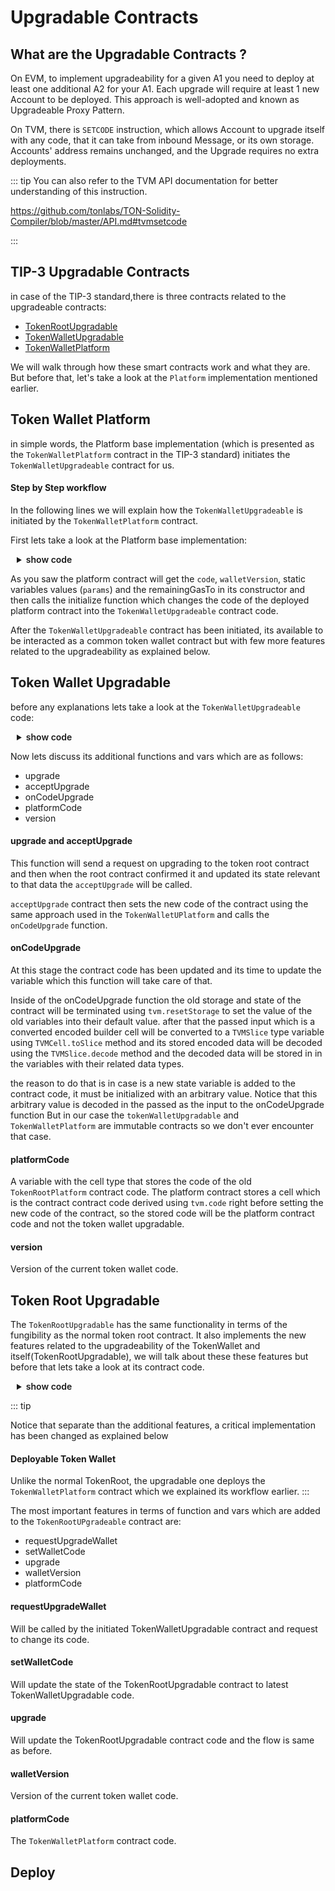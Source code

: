 # Upgradable Contracts

## What are the Upgradable Contracts ?

On EVM, to implement upgradeability for a given A1 you need to deploy at least one additional A2 for your A1. Each upgrade will require at least 1 new Account to be deployed. This approach is well-adopted and known as Upgradeable Proxy Pattern.

On TVM, there is `SETCODE` instruction, which allows Account to upgrade itself with any code, that it can take from inbound Message, or its own storage. Accounts' address remains unchanged, and the Upgrade requires no extra deployments.

::: tip
You can also refer to the TVM API documentation for better understanding of this instruction.

https://github.com/tonlabs/TON-Solidity-Compiler/blob/master/API.md#tvmsetcode

:::

## TIP-3 Upgradable Contracts

in case of the TIP-3 standard,there is three contracts related to the upgradeable contracts:

- [TokenRootUpgradable](https://github.com/broxus/tip3/blob/master/contracts/TokenRootUpgradeable.tsol)
- [TokenWalletUpgradable](https://github.com/broxus/tip3/blob/master/contracts/TokenWalletUpgradeable.tsol)
- [TokenWalletPlatform](https://github.com/broxus/tip3/blob/master/contracts/TokenWalletPlatform.tsol)

We will walk through how these smart contracts work and what they are. But before that, let's take a look at the  `Platform` implementation  mentioned earlier.

## Token Wallet Platform

in simple words, the Platform base implementation (which is presented as the `TokenWalletPlatform` contract in the TIP-3 standard) initiates the `TokenWalletUpgradeable` contract for us.

#### Step by Step workflow

In the following lines we will explain how the `TokenWalletUpgradeable` is initiated by the `TokenWalletPlatform` contract.

First lets take a look at the Platform base implementation:

<details>
<summary> show code</summary>

```` solidity
pragma ton-solidity >= 0.57.0;

import "./libraries/TokenMsgFlag.tsol";

/**
 * @dev Theis contract provides an immutable foundation for a wallet
 * token contract that can be updated.
 * It ensures that all wallet addresses are considered to be derived
 * from the same code, regardless of the version of the wallet.
 *
 * We uses the `tvm.buildStateInit` function to create a `StateInit` data cell
 * containing the {TokenWalletPlatform} code and static data. Then
 * use the `tvm.hash` function to compute the hash of the `StateInit` data and
 * convert it to an address.
 */
contract TokenWalletPlatform {
    address static root;
    address static owner;

    /**
     * @dev Contstructor for TokenWalletPlatform.
     * @param walletCode Code of the upgradable token wallet.
     * @param walletVersion Version of the upgradable token wallet.
     * @param sender Address of the sender.
     * @param remainingGasTo Address to send remaining gas to.
     *
     * Precondition:
     *   - Caller must be root or sender must be a wallet.
     *
     * Postcondition:
     *  - Deployed upgradable token wallet or remaining gas is sent
     *    to remainingGasTo.
     */
    constructor(TvmCell walletCode, uint32 walletVersion, address sender, address remainingGasTo)
        public
        functionID(0x15A038FB)
    {
        if (msg.sender == root || (sender.value != 0 && _getExpectedAddress(sender) == msg.sender)) {
           initialize(walletCode, walletVersion, remainingGasTo);
        } else {
            remainingGasTo.transfer({
                value: 0,
                flag: TokenMsgFlag.ALL_NOT_RESERVED + TokenMsgFlag.DESTROY_IF_ZERO,
                bounce: false
            });
        }
    }

    /**
     * @dev Derive wallet address from owner.
     *
     * The function uses the `tvm.hash`, that computes the representation
     * hash of of the wallet `StateInit` data and returns it as a 256-bit unsigned
     * integer, then converted to an address.
     *
     * For string and bytes it computes hash of the tree of cells that contains
     * data but not data itself.
     *
     * This allows the contract to determine the expected address of a wallet
     * based on its owner's address.  See sha256 to count hash of data.
     *
     * @param owner_ Token wallet owner address
     * @return Token wallet address
     */
    function _getExpectedAddress(address owner_) private view returns (address) {
        TvmCell stateInit = tvm.buildStateInit({
            contr: TokenWalletPlatform,
            varInit: {
                root: root,
                owner: owner_
            },
            pubkey: 0,
            code: tvm.code()
        });

        return address(tvm.hash(stateInit));
    }

    /**
     * @dev Initialize the upgradable token wallet.
     *
     * The initialize function uses the `TvmBuilder` object to building `TvmCell`
     * to store the `root`, `owner`, and `remainingGasTo` addresses, as well
     * as the `walletVersion `and the contract's code.
     * It then sets the contract's code to the provided `walletCode` and calls
     * the {onCodeUpgrade} function with the TvmCell data.
     *
     * The purpose of the initialize function is to set the necessary state and
     * code for the wallet contract. It also triggers the {onCodeUpgrade} function,
     * which can be overridden by derived contracts to handle code upgrades.
     *
     * @param walletCode Code of the upgradable token wallet.
     * @param walletVersion Version of the upgradable token wallet.
     * @param remainingGasTo Address to send remaining gas to.
     *
     */
    function initialize(TvmCell walletCode, uint32 walletVersion, address remainingGasTo) private {
        TvmBuilder builder;

        builder.store(root);
        builder.store(owner);
        builder.store(uint128(0));
        builder.store(uint32(0));
        builder.store(walletVersion);
        builder.store(remainingGasTo);

        builder.store(tvm.code());

        tvm.setcode(walletCode);
        tvm.setCurrentCode(walletCode);

        onCodeUpgrade(builder.toCell());
    }

    function onCodeUpgrade(TvmCell data) private {}
}

````
</details>

As you saw the platform contract will get the `code`, `walletVersion`, static variables values (`params`) and the remainingGasTo in its constructor and then calls   the initialize function which changes the code of the deployed platform contract into the `TokenWalletUpgradeable` contract code.

After the `TokenWalletUpgradeable` contract has been initiated, its available to be interacted as a common token wallet contract but with few
more features related to the upgradeability as explained below.

## Token Wallet Upgradable

before any explanations lets take a look at the `TokenWalletUpgradeable` code:

<details>
<summary> show code</summary>

```` solidity
pragma ton-solidity >= 0.57.0;

pragma AbiHeader expire;
pragma AbiHeader pubkey;

import "./abstract/TokenWalletBurnableByRootBase.tsol";
import "./abstract/TokenWalletBurnableBase.tsol";
import "./abstract/TokenWalletDestroyableBase.tsol";

import "./interfaces/ITokenWalletUpgradeable.tsol";
import "./interfaces/ITokenRootUpgradeable.tsol";
import "./interfaces/IVersioned.tsol";
import "./libraries/TokenErrors.tsol";
import "./libraries/TokenGas.tsol";
import "./libraries/TokenMsgFlag.tsol";
import "./TokenWalletPlatform.tsol";

/**
 * @title Fungible token wallet upgradeable contract.
 *
 * @dev This is an implementation of TokenWallet upgradeable that implements all the
 * required methods of the TIP-3 standard.
 * As well as optional ones: burn and collections.
 *
 * Each token holder has its own instance of token wallet contract.
 * Transfer happens in a decentralized fashion - sender token wallet SHOULD
 * send the specific message to the receiver token wallet. Since token wallets
 * have the same code, it's easy for receiver token wallet to check the correctness
 * of sender token wallet.
*/
contract TokenWalletUpgradeable is
    TokenWalletBurnableBase,
    TokenWalletDestroyableBase,
    TokenWalletBurnableByRootBase,
    ITokenWalletUpgradeable
{

    uint32 version_;
    TvmCell platformCode_;

    /**
     * @dev The constructor has been reverted because it was called in
     * the TokenWalletPlatform. The `revert()` function is used to prevent
     * the contract from executing any further.
     */
    constructor() public {
        revert();
    }

    /**
     * @dev See {SID-supportsInterface}.
     */
    function supportsInterface(bytes4 interfaceID) override external view responsible returns (bool) {
        return { value: 0, flag: TokenMsgFlag.REMAINING_GAS, bounce: false } (
            interfaceID == bytes4(0x3204ec29) ||    // SID
            interfaceID == bytes4(0x4f479fa3) ||    // TIP3TokenWallet
            interfaceID == bytes4(0x2a4ac43e) ||    // ITokenWallet
            interfaceID == bytes4(0x562548ad) ||    // IBurnableTokenWallet
            interfaceID == bytes4(0x0c2ff20d) ||    // IBurnableByRootTokenWallet
            interfaceID == bytes4(0x7edc1d37) ||    // ITokenWalletUpgradeable
            interfaceID == bytes4(0x0f0258aa)       // IDestroyable
        );
    }

    /**
     * @dev See {ITokenWalletUpgradeable-platformCode}.
     */
    function platformCode() override external view responsible returns (TvmCell) {
        return { value: 0, flag: TokenMsgFlag.REMAINING_GAS, bounce: false } platformCode_;
    }

    /**
     * @dev This function is used if the deployment transaction fails, then the unused Evers will be returned to the `remainingGasTo`.
     */
    function onDeployRetry(TvmCell, uint32, address sender, address remainingGasTo)
        external
        view
        functionID(0x15A038FB)
    {
        require(msg.sender == root_ || address(tvm.hash(_buildWalletInitData(sender))) == msg.sender);

        tvm.rawReserve(_reserve(), 0);

        if (remainingGasTo.value != 0 && remainingGasTo != address(this)) {
            remainingGasTo.transfer({
                value: 0,
                flag: TokenMsgFlag.ALL_NOT_RESERVED + TokenMsgFlag.IGNORE_ERRORS,
                bounce: false
            });
        }
    }
    /**
     * @dev Returns the version of the Wallet.
     */
    function version() override external view responsible returns (uint32) {
        return { value: 0, flag: TokenMsgFlag.REMAINING_GAS, bounce: false } version_;
    }

    /**
     * @dev See {ITokenWalletUpgradeable-upgrade}.
     *
     * Sends a request to the {TokenRootUpgradeable} to upgrade the Wallet code to
     * the latest version.
     */
    function upgrade(address remainingGasTo) override external onlyOwner {
        ITokenRootUpgradeable(root_).requestUpgradeWallet{ value: 0, flag: TokenMsgFlag.REMAINING_GAS, bounce: false }(
            version_,
            owner_,
            remainingGasTo
        );
    }

    /**
     * @dev See {ITokenWalletUpgradeable-acceptUpgrade}.
     */
    function acceptUpgrade(TvmCell newCode, uint32 newVersion, address remainingGasTo) override external onlyRoot {
        if (version_ == newVersion) {
            tvm.rawReserve(_reserve(), 0);
            remainingGasTo.transfer({
                value: 0,
                flag: TokenMsgFlag.ALL_NOT_RESERVED + TokenMsgFlag.IGNORE_ERRORS,
                bounce: false
            });
        } else {
            TvmBuilder builder;

            builder.store(root_);
            builder.store(owner_);
            builder.store(balance_);
            builder.store(version_);
            builder.store(newVersion);
            builder.store(remainingGasTo);

            builder.store(platformCode_);

            tvm.setcode(newCode);
            tvm.setCurrentCode(newCode);
            onCodeUpgrade(builder.toCell());
        }
    }
    /**
     * @dev This function rewrites the wallet storage after the code upgrade.
     * @param data - TvmСell with the new wallet storage.
     */
    function onCodeUpgrade(TvmCell data) private {
        tvm.rawReserve(_reserve(), 2);
        tvm.resetStorage();

        uint32 oldVersion;
        address remainingGasTo;

        TvmSlice s = data.toSlice();
        (root_, owner_, balance_, oldVersion, version_, remainingGasTo) = s.decode(
            address,
            address,
            uint128,
            uint32,
            uint32,
            address
        );

        platformCode_ = s.loadRef();

        if (remainingGasTo.value != 0 && remainingGasTo != address(this)) {
            remainingGasTo.transfer({
                value: 0,
                flag: TokenMsgFlag.ALL_NOT_RESERVED + TokenMsgFlag.IGNORE_ERRORS,
                bounce: false
            });
        }
    }
    /**
     * @dev Returns the `TokenGas.TARGET_WALLET_BALANCE` EVER of gas reserved for the current operation.
     */
    function _targetBalance() override internal pure returns (uint128) {
        return TokenGas.TARGET_WALLET_BALANCE;
    }

    /**
     * @dev Implementation of the {TokenRootBase-_buildWalletInitData}.
     *
     * This function builds the init data for the upgradeable wallet.
     * @dev Used in transfer and mint function, for deploy new wallet, when the recipient is not a deployed wallet.
     * @dev It is also used in AcceptTransfer to ensure that the transfer is from a valid wallet.
     * @param walletOwner - owner of the wallet.
     * @return init data cell for the wallet.
     */
    function _buildWalletInitData(address walletOwner) override internal view returns (TvmCell) {
        return tvm.buildStateInit({
            contr: TokenWalletPlatform,
            varInit: {
                root: root_,
                owner: walletOwner
            },
            pubkey: 0,
            code: platformCode_
        });
    }

    /**
     * @dev Deploy new upgradeable TokenWallet.
     */
    function _deployWallet(TvmCell initData, uint128 deployWalletValue, address remainingGasTo)
        override
        internal
        view
        returns (address)
    {
        address wallet = new TokenWalletPlatform {
            stateInit: initData,
            value: deployWalletValue,
            wid: address(this).wid,
            flag: TokenMsgFlag.SENDER_PAYS_FEES
        }(tvm.code(), version_, owner_, remainingGasTo);
        return wallet;
    }
}

````

</details>

Now lets discuss its additional functions and vars which are as follows:

- upgrade
- acceptUpgrade
- onCodeUpgrade
- platformCode
- version

#### upgrade and acceptUpgrade

This function will send a request on upgrading to the token root contract and then when the root contract confirmed it and updated its state relevant to that data the `acceptUpgrade` will be called.

`acceptUpgrade` contract then sets the new code of the contract using the same approach used in the `TokenWalletUPlatform` and calls the `onCodeUpgrade` function.

#### onCodeUpgrade

At this stage the contract code has been updated and its time to update the variable which this function will take care of that.

Inside of the onCodeUpgrade function the old storage and state of the contract will be terminated using `tvm.resetStorage` to set the value of the old variables into their default value.
after that the passed input which is a converted encoded builder cell will be converted to a `TVMSlice` type variable using `TVMCell.toSlice` method and its stored encoded data will be decoded using the `TVMSlice.decode` method and the decoded data will be stored in in the variables with their related data types.

the reason to do that is in case is a new state variable is added to the contract code, it must be initialized with an arbitrary value.
Notice that this arbitrary value is decoded in the passed as the input to the onCodeUpgrade function But in our case the `tokenWalletUpgradable` and `TokenWalletPlatform` are immutable contracts so we don't ever encounter that case.


#### platformCode

A variable with the cell type that stores the code of the old `TokenRootPlatform` contract code.
The platform contract stores a cell which is the contract contract code derived using `tvm.code` right before setting the new code of the contract, so the stored code will be the platform contract code and not the token wallet upgradable.

#### version

Version of the current token wallet code.

## Token Root Upgradable

The `TokenRootUpgradable` has the same functionality in terms of the fungibility as the normal token root contract.
It also implements the new features related to the upgradeability of the TokenWallet and itself(TokenRootUpgradable), we will talk about these these features but before that lets take a look at its contract code.

<details>
<summary> show code</summary>

```` solidity
pragma ton-solidity >= 0.57.0;

pragma AbiHeader expire;
pragma AbiHeader pubkey;

import "./abstract/TokenRootTransferableOwnershipBase.tsol";
import "./abstract/TokenRootBurnPausableBase.tsol";
import "./abstract/TokenRootBurnableByRootBase.tsol";
import "./abstract/TokenRootDisableableMintBase.tsol";

import "./interfaces/ITokenRootUpgradeable.tsol";
import "./interfaces/ITokenWalletUpgradeable.tsol";
import "./interfaces/IVersioned.tsol";
import "./libraries/TokenErrors.tsol";
import "./libraries/TokenMsgFlag.tsol";
import "./libraries/TokenGas.tsol";
import "./TokenWalletPlatform.tsol";


/**
 * @title Fungible token root upgradeable contract.
 *
 * @dev This is an implementation of upgradable token root that implements
 * all the required methods of the TIP-3 standard.
 */
contract TokenRootUpgradeable is
    TokenRootTransferableOwnershipBase,
    TokenRootBurnPausableBase,
    TokenRootBurnableByRootBase,
    TokenRootDisableableMintBase,
    ITokenRootUpgradeable
{

    uint256 static randomNonce_;
    address static deployer_;

    TvmCell static platformCode_;
    uint32 walletVersion_;


    /**
     * @dev Sets the values for `mintDisabled_`, `burnByRootDisabled_`,`burnPaused_`,
     * and increases the `totalSupply_` if `initialSupply` is not zero.
     *
     * Parameters such as `symbol`, `decimals`, `name`, `rootOwner_` `randomNonce_`
     * `deployer_`, and `platformCode_` are set during contract deployment,
     * and passed as `StateInit` params.
     *
     * Also, the listed parameters, with the exception of `totalSupply_` and
     * `burnPaused_`, are immutable:
     * they can only be set once during construction.
     *
     * @param initialSupplyTo The address for which the initial suplay will be minted.
     * @param initialSupply The Initial amount to be minted.
     * @param deployWalletValue The initial value in EVER of the deploy wallet.
     * @param mintDisabled True If need to disable minting tokens.
     * @param burnByRootDisabled True If need to disabled burning by TokenRoot.
     * @param burnPaused True If need to paused burn.
     * @param remainingGasTo The address of the recipient of the remaining gas
     *        after deploy contract.
     *
     * Preconditions:
     *
     * - The owner of {TokenRoot} can be an external or internal:
     *
     * - If the owner of {TokenRoot} is external, then the message being expanded
     *   must be signed with the same key passed to `StateInit`.
     *
     * - If the owner of {TokenRoot} is internal, then the sender of the message
     *   must be a `deployer_` and the `deployer_` must be an existed address.
     *   Or the `deployer_` can be 0, but in this case the `msg.sender`
     *   must be a equal `rootOwner_` passed to `StateInit`.
    */
    constructor(
        address initialSupplyTo,
        uint128 initialSupply,
        uint128 deployWalletValue,
        bool mintDisabled,
        bool burnByRootDisabled,
        bool burnPaused,
        address remainingGasTo
    )
        public
    {
        if (msg.pubkey() != 0) {
            require(msg.pubkey() == tvm.pubkey() && deployer_.value == 0, TokenErrors.WRONG_ROOT_OWNER);
            tvm.accept();
        } else {
            require(deployer_.value != 0 && msg.sender == deployer_ ||
                    deployer_.value == 0 && msg.sender == rootOwner_, TokenErrors.WRONG_ROOT_OWNER);
        }

        totalSupply_ = 0;
        mintDisabled_ = mintDisabled;
        burnByRootDisabled_ = burnByRootDisabled;
        burnPaused_ = burnPaused;
        walletVersion_ = 1;

        tvm.rawReserve(_targetBalance(), 0);

        if (initialSupplyTo.value != 0 && initialSupply != 0) {
            TvmCell empty;
            _mint(initialSupply, initialSupplyTo, deployWalletValue, remainingGasTo, false, empty);
        } else if (remainingGasTo.value != 0) {
            remainingGasTo.transfer({
                value: 0,
                flag: TokenMsgFlag.ALL_NOT_RESERVED + TokenMsgFlag.IGNORE_ERRORS,
                bounce: false
            });
        }
    }

    /**
     * @dev Implementation of the {SID} interface.
     */
    function supportsInterface(bytes4 interfaceID) override external view responsible returns (bool) {
        return { value: 0, flag: TokenMsgFlag.REMAINING_GAS, bounce: false } (
            interfaceID == bytes4(0x3204ec29) ||    // SID
            interfaceID == bytes4(0x4371d8ed) ||    // TIP3TokenRoot
            interfaceID == bytes4(0x0b1fd263) ||    // ITokenRoot
            interfaceID == bytes4(0x18f7cce4) ||    // IBurnableByRootTokenRoot
            interfaceID == bytes4(0x0095b2fa) ||    // IDisableableMintTokenRoot
            interfaceID == bytes4(0x45c92654) ||    // IBurnPausableTokenRoot
            interfaceID == bytes4(0x376ddffc) ||    // IBurnPausableTokenRoot
            interfaceID == bytes4(0x1df385c6)       // ITransferableOwnership
        );
    }

    /**
     * @dev See {ITokenRootUpgradeable-walletVersion}.
     */
    function walletVersion() override external view responsible returns (uint32) {
        return { value: 0, flag: TokenMsgFlag.REMAINING_GAS, bounce: false } walletVersion_;
    }

    /**
     * @dev See {ITokenRootUpgradeable-platformCode}.
     */
    function platformCode() override external view responsible returns (TvmCell) {
        return { value: 0, flag: TokenMsgFlag.REMAINING_GAS, bounce: false } platformCode_;
    }

    /**
     * @dev See {ITokenRootUpgradeable-requestUpgradeWallet}.
     *
     * Preconditions:
     *  - Sender is a valid wallet.
     *  - `currentVersion` must be not equal to `walletVersion_`.
     *
     * Postcondition:
     *   - If `currentVersion` is not equal to `walletVersion_`, then
     *    the wallet will be upgraded to the new version. Otherwise,
     *    the remaining gas will be transferred to `remainingGasTo`.
     */
    function requestUpgradeWallet(
        uint32 currentVersion,
        address walletOwner,
        address remainingGasTo
    )
        override
        external
    {
        require(msg.sender == _getExpectedWalletAddress(walletOwner), TokenErrors.SENDER_IS_NOT_VALID_WALLET);

        tvm.rawReserve(_reserve(), 0);

        if (currentVersion == walletVersion_) {
            remainingGasTo.transfer({ value: 0, flag: TokenMsgFlag.ALL_NOT_RESERVED });
        } else {
            ITokenWalletUpgradeable(msg.sender).acceptUpgrade{
                value: 0,
                flag: TokenMsgFlag.ALL_NOT_RESERVED,
                bounce: false
            }(
                walletCode_,
                walletVersion_,
                remainingGasTo
            );
        }
    }

    /**
     * @dev See {ITokenRootUpgradeable-setWalletCode}.
     *
     * Preconditions:
     *  - Sender must be the owner of the TokenRoot.
     *
     * Postcondition:
     *  - `walletCode_` is set to `code`.
     *  - `walletVersion_` is incremented.
     */
    function setWalletCode(TvmCell code) override external onlyRootOwner {
        tvm.rawReserve(_targetBalance(), 0);
        walletCode_ = code;
        walletVersion_++;
    }

    /**
     * @dev See {ITokenRootUpgradeable-upgrade}.
     *
     * Precondition:
     *  - Sender must be the owner of the TokenRoot.
     */
    function upgrade(TvmCell code) override external virtual onlyRootOwner {
        TvmBuilder builder;

        builder.store(rootOwner_);
        builder.store(totalSupply_);
        builder.store(decimals_);

        TvmBuilder codes;
        codes.store(walletVersion_);
        codes.store(platformCode_);
        codes.store(walletCode_);

        TvmBuilder naming;
        codes.store(name_);
        codes.store(symbol_);

        TvmBuilder params;
        params.store(mintDisabled_);
        params.store(burnByRootDisabled_);
        params.store(burnPaused_);

        builder.storeRef(naming);
        builder.storeRef(codes);
        builder.storeRef(params);

        tvm.setcode(code);
        tvm.setCurrentCode(code);
        onCodeUpgrade(builder.toCell());
    }

    /**
     * @dev See {ITokenRootUpgradeable-onCodeUpgrade}.
     */
    function onCodeUpgrade(TvmCell data) private { }

    /**
     * @dev Returns the target balance.
     */
    function _targetBalance() override internal pure returns (uint128) {
        return TokenGas.TARGET_ROOT_BALANCE;
    }

    /**
     * @dev Returns the wallet init data for deploy new wallet.
     * @param walletOwner - wallet owner.
     * @return wallet init data cell.
     */
    function _buildWalletInitData(address walletOwner) override internal view returns (TvmCell) {
        return tvm.buildStateInit({
            contr: TokenWalletPlatform,
            varInit: {
                root: address(this),
                owner: walletOwner
            },
            pubkey: 0,
            code: platformCode_
        });
    }

    /**
     * @dev implemetation logic `deployWallet` function.
     * @param initData - wallet init data.
     * @param deployWalletValue - value for deploy wallet.
     * @param remainingGasTo - recipient of remaining gas.
     * @return deployed wallet address.
     *
     * Postcondition:
     *  - Deploy new token wallet.
     */
    function _deployWallet(TvmCell initData, uint128 deployWalletValue, address remainingGasTo)
        override
        internal
        view
        returns (address)
    {
       address tokenWallet = new TokenWalletPlatform {
            stateInit: initData,
            value: deployWalletValue,
            wid: address(this).wid,
            flag: TokenMsgFlag.SENDER_PAYS_FEES
       }(walletCode_, walletVersion_, address(0), remainingGasTo);

       return tokenWallet;
    }

}


````

</details>

::: tip

Notice that separate than the additional features, a critical implementation has been changed as explained below

#### Deployable Token Wallet

Unlike the normal TokenRoot, the upgradable one deploys the `TokenWalletPlatform` contract which we explained its workflow earlier.
:::

The most important features in terms of function and vars which are added to the `TokenRootUPgradeable` contract are:

- requestUpgradeWallet
- setWalletCode
- upgrade
- walletVersion
- platformCode

#### requestUpgradeWallet

Will be called by the initiated TokenWalletUpgradable contract and request to change its code.

#### setWalletCode
Will update the state of the TokenRootUpgradable contract to latest TokenWalletUpgradable code.

#### upgrade
Will update the TokenRootUpgradable contract code and the flow is same as before.

#### walletVersion
Version of the current token wallet code.

#### platformCode
The `TokenWalletPlatform` contract code.


## Deploy

<style>

details {
  background-color: var(--vp-c-bg-mute);
  transition: background-color 0.1s;
  border: 1px solid var(--vp-c-divider);
  border-radius: 8px;
  font-weight: 600;
  cursor : pointer;
  padding-left : 10px;
}
</style>
